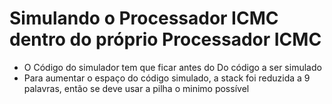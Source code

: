 # Simulando o Processador ICMC dentro do próprio Processador ICMC

- O Código do simulador tem que ficar antes do Do código a ser simulado
- Para aumentar o espaço do código simulado, a stack foi reduzida a 9 palavras, então se deve usar a pilha o minimo possível
